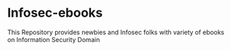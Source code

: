 # Infosec-ebooks

This Repository provides newbies and Infosec folks with variety of ebooks on Information Security Domain
